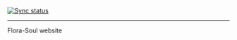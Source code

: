[![Sync status](https://img.shields.io/github/workflow/status/kaskadi/flora-soul-website/sync?label=sync&logo=github)](https://github.com/kaskadi/flora-soul-website/actions?query=workflow%3Async)

****

Flora-Soul website
